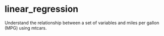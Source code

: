 # linear_regression
Understand the relationship between a set of variables and miles per gallon (MPG) using mtcars.
